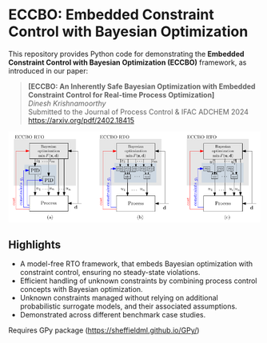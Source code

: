 # ECCBO: Embedded Constraint Control with Bayesian Optimization

This repository provides Python code for demonstrating the **Embedded Constraint Control with Bayesian Optimization (ECCBO)** framework, as introduced in our paper:

> **[ECCBO: An Inherently Safe Bayesian Optimization with Embedded Constraint Control for Real-time Process Optimization]**  
> *Dinesh Krishnamoorthy*  
> Submitted to the Journal of Process Control & IFAC ADCHEM 2024
> https://arxiv.org/pdf/2402.18415


<p align="center">
  <img src="figures/ECCBO_arc.png" width="700" alt="ECCBO architecture" />
</p>

## Highlights

-	A model-free RTO framework, that embeds Bayesian optimization with constraint control, ensuring no steady-state violations.
-	Efficient handling of unknown constraints by combining process control concepts with Bayesian optimization.
-	Unknown constraints managed without relying on additional probabilistic surrogate models, and their associated assumptions.
-	Demonstrated across different benchmark case studies.

Requires GPy package (https://sheffieldml.github.io/GPy/) 


